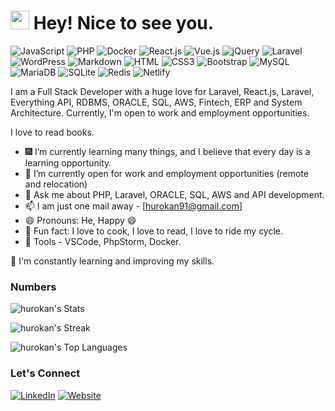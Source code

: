 <h1><img src="https://emojis.slackmojis.com/emojis/images/1531849430/4246/blob-sunglasses.gif?1531849430" width="30"/> Hey! Nice to see you.</h1>

![JavaScript](https://img.shields.io/badge/JavaScript-F7DF1E?style=flat-square&logo=javascript&logoColor=black)
![PHP](https://img.shields.io/badge/PHP-777BB4?style=flat-square&logo=php&logoColor=white)
![Docker](https://img.shields.io/badge/Docker-0CC1F3?style=flat-square&logo=docker&logoColor=white)
![React.js](https://img.shields.io/badge/React.js-0081CB?style=flat-square&logo=react&logoColor=61DAFB)
![Vue.js](https://img.shields.io/badge/Vue.js-35495E?style=flat-square&logo=vue.js&logoColor=4FC08D)
![jQuery](https://img.shields.io/badge/jQuery-0769AD?style=flat-square&logo=jquery&logoColor=white)
![Laravel](https://img.shields.io/badge/Laravel-FF2D20?style=flat-square&logo=laravel&logoColor=white)
![WordPress](https://img.shields.io/badge/Wordpress-21759B?style=flat-square&logo=wordpress&logoColor=white)
![Markdown](https://img.shields.io/badge/Markdown-000000?style=flat-square&logo=markdown&logoColor=white)
![HTML](https://img.shields.io/badge/HTML5-E34F26?style=flat-square&logo=html5&logoColor=white)
![CSS3](https://img.shields.io/badge/CSS3-1572B6?style=flat-square&logo=css3&logoColor=white)
![Bootstrap](https://img.shields.io/badge/Bootstrap-563D7C?style=flat-square&logo=bootstrap&logoColor=white)
![MySQL](https://img.shields.io/badge/MySQL-005C84?style=flat-square&logo=mysql&logoColor=white)
![MariaDB](https://img.shields.io/badge/MariaDB-003545?style=flat-square&logo=mariadb&logoColor=white)
![SQLite](https://img.shields.io/badge/SQLite-07405E?style=flat-square&logo=sqlite&logoColor=white)
![Redis](https://img.shields.io/badge/redis-%23DD0031.svg?&style=flat-square&logo=redis&logoColor=white)
![Netlify](https://img.shields.io/badge/Netlify-00C7B7?style=flat-square&logo=netlify&logoColor=white)


I am a Full Stack Developer with a huge love for Laravel, React.js, Laravel, Everything API, RDBMS, ORACLE, SQL, AWS, Fintech, ERP and System Architecture. Currently, I'm open to work and employment opportunities.

I love to read books.
- :fireworks:  I’m currently learning many things, and I believe that every day is a learning opportunity.
- 👯 I’m currently open for work and employment opportunities (remote and relocation)
- 💬 Ask me about PHP, Laravel, ORACLE, SQL, AWS and API development.
- 📫 I am just one mail away - [hurokan91@gmail.com]
- 😄 Pronouns: He, Happy 😄
- :partying_face: Fun fact: I love to cook, I love to read, I love to ride my cycle.
- :wrench: Tools - VSCode, PhpStorm, Docker.

🌱 I'm constantly learning and improving my skills.

### Numbers
![hurokan's Stats](https://github-readme-stats.vercel.app/api?username=hurokan&theme=darcula&show_icons=true&hide_border=true&count_private=true)

![hurokan's Streak](https://github-readme-streak-stats.herokuapp.com/?user=hurokan&theme=darcula&hide_border=true)

![hurokan's Top Languages](https://github-readme-stats.vercel.app/api/top-langs/?username=hurokan&theme=darcula&show_icons=true&hide_border=true&layout=compact)



### Let's Connect

[![LinkedIn](https://img.shields.io/badge/-LinkedIn-0077B5?style=flat&logo=LinkedIn&logoColor=white)](https://www.linkedin.com/in/hasan-uddin-rokan-99480963)
[![Website](https://img.shields.io/badge/-Portfolio-333?style=flat)](https://www.rokan.bio)
